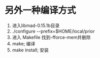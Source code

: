 # 另外一种编译方式

1. 进入libmad-0.15.1b目录
2. ./configure --prefix=$HOME/local/prior
3. 进入 Makefile 找到-fforce-mem并删除
4. make; 编译
5. make install; 安装
